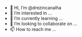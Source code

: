 - 👋 Hi, I’m @drezincanalha
- 👀 I’m interested in ...
- 🌱 I’m currently learning ...
- 💞️ I’m looking to collaborate on ...
- 📫 How to reach me ...

<!---
drezincanalha/drezincanalha is a ✨ special ✨ repository because its `README.md` (this file) appears on your GitHub profile.
You can click the Preview link to take a look at your changes.
--->

